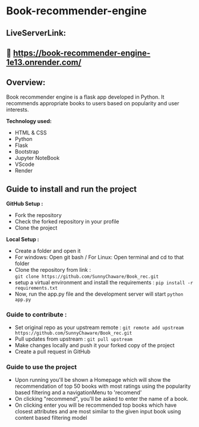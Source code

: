 # **Book-recommender-engine**
## LiveServerLink:
## 🔗 https://book-recommender-engine-1e13.onrender.com/
 
## Overview:
 
Book recommender engine is a flask app developed in Python. 
It recommends appropriate books to users based on popularity and user interests.

**Technology used:** 
 - HTML & CSS 
 - Python 
 - Flask 
 - Bootstrap
 - Jupyter NoteBook
 - VScode 
 - Render 
 
## Guide to install and run the project
**GitHub Setup :**
- Fork the repository 
- Check the forked repository in your profile 
- Clone the project

**Local Setup :**

 - Create a folder and open it
 - For windows: Open git bash / For Linux: Open terminal and cd to that folder 
 - Clone the repository from link :  
```git clone https://github.com/SunnyChaware/Book_rec.git```
- setup a virtual environment and install the requirements : 
```pip install -r requirements.txt```
- Now, run the  app.py file and the development server will start
```python app.py```

### Guide to contribute :
- Set original repo as your upstream remote : 
```git remote add upstream https://github.com/SunnyChaware/Book_rec.git```
- Pull updates from upstream : 
```git pull upstream```
- Make changes locally and push it your forked copy of the project 
- Create a pull request in GitHub

### Guide to use the project

 - Upon running you'll be shown a Homepage which will show the recommendation of top 50 books with most ratings 
   using the popularity based filtering and a navigationMenu  to 'recomend' 
 - On clicking "recommend", you'll be asked to enter the name of a book.
 - On clicking enter you will be recommended top books which have closest attributes and are most similar to the   given input book using content based filtering model

